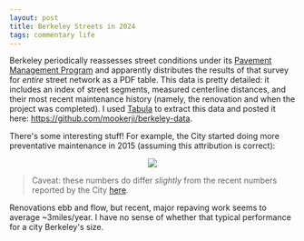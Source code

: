 ```yaml
---
layout: post
title: Berkeley Streets in 2024
tags: commentary life
---
```


Berkeley periodically reassesses street conditions under its [Pavement
Management Program][source_ptap_2023] and apparently distributes the results of
that survey for *entire* street network as a PDF table. This data is pretty
detailed: it includes an index of street segments, measured centerline
distances, and their most recent maintenance history (namely, the renovation and
when the project was completed). I used [Tabula][tabula] to extract this data
and posted it here: https://github.com/mookerji/berkeley-data.

There's some interesting stuff! For example, the City started doing more
preventative maintenance in 2015 (assuming this attribution is correct):

<div style="text-align: center;">
    <img src="https://github.com/mookerji/mookerji.github.io/assets/353255/66bed489-3ac7-41b6-bedd-6979878f55fd" style="max-width: 100%; height: auto;">
</div>

> Caveat: these numbers do differ _slightly_ from the recent numbers reported by
> the City [here][2024_plan].

Renovations ebb and flow, but recent, major repaving work seems to average
~3miles/year. I have no sense of whether that typical performance for a city
Berkeley's size.

[parcel_tax]: https://www.berkeleyside.org/2024/01/16/berkeley-2024-election-street-paving-parcel-tax
[safe_streets]: https://www.berkeleysafestreets.com/home
[data]: https://github.com/mookerji/berkeley-data
[source_ptap_2023]: https://berkeleyca.gov/sites/default/files/documents/City%20of%20Berkeley_2022%20PMP%20Update_PTAP%2023%20Final%20Report.pdf
[tabula]: https://tabula.technology/
[2024_plan]: https://berkeleyca.gov/sites/default/files/documents/2023-11-28%20Item%2017%20Paving%20Plan.pdf
